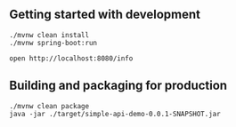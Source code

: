 ## Getting started with development

```
./mvnw clean install
./mvnw spring-boot:run
```

```
open http://localhost:8080/info
```

## Building and packaging for production

```
./mvnw clean package
java -jar ./target/simple-api-demo-0.0.1-SNAPSHOT.jar
```
